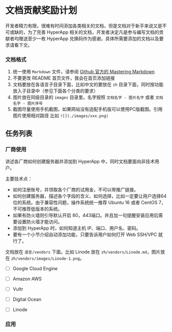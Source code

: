 # 文档贡献奖励计划

开发者精力有限，很难有时间添加各类相关的文档，但是文档对于新手来说又是不可或缺的，为了完善 HyperApp 相关的文档，开发者决定凡是参与编写文档的贡献者均赠送至少一枚 HyperApp 兑换码作为感谢。具体所需要添加的文档以及要求请看下文。

### 文档格式

1. 统一使用 `Markdown` 文件，请参阅 [Github 官方的 Mastering Markdown](https://guides.github.com/features/mastering-markdown/)
1. 不要更改 README 首页文件，我会在首页添加链接
2. 文档要放在各语言子目录下面，比如中文的要放在 `zh` 目录下面，同时按功能放入子目录中（参见下面各个分类的要求）
3. 图片放在同级目录的 `images` 目录里。名字按照 `文档名字 - 图片名字` 或者 `文档名字 - 图片序号`
4. 截图尽量使用手机截图，如果网站没有适配手机版可以使用PC版截图。引用图片使用相对路径 比如 `![](./images/xxx.png)`

## 任务列表


### 厂商使用

讲述各厂商如何创建服务器并添加到 HyperApp 中，同时文档要面向非技术用户。

主要技术点：

* 如何注册账号，并领取各个厂商的试用金，不可以带推广链接。
* 如何创建服务器，描述各个字段的含义、如何选择，比如一定要让用户选择64位的系统。由于兼容性问题，操作系统统一推荐 Ubuntu 16 或者 CentOS 7，不可推荐低版本的系统。
* 如果有防火墙则引导默认开启 80，443端口。并且加一句提醒安装应用后需要设置防火墙才能访问。
* 添加到 HyperApp 时，如何知道主机 IP、端口、用户名、密码。
* 要有一个小节介绍自动添加功能，只要告诉用户如何打开 Web SSH/VPC 就行了。

文档放在 `语言/vendors` 下面。比如 Linode 放在 `zh/vendors/Linode.md`，图片放在 `zh/vendors/images/Linode-1.png`。

- [ ] Google Cloud Engine 
- [ ] Amazon AWS
- [ ] Vultr 
- [ ] Digital Ocean 
- [ ] Linode


### 应用


